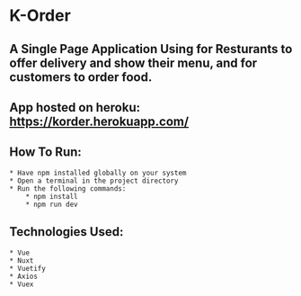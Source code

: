 # K-Order

## A Single Page Application Using for Resturants to offer delivery and show their menu, and for customers to order food.

## App hosted on heroku: https://korder.herokuapp.com/

## How To Run:

    * Have npm installed globally on your system
    * Open a terminal in the project directory
    * Run the following commands:
        * npm install
        * npm run dev

## Technologies Used:

    * Vue
    * Nuxt
    * Vuetify
    * Axios
    * Vuex

